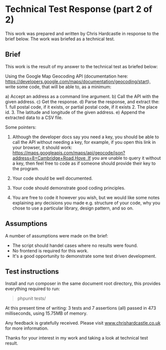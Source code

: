 # Technical Test Response (part 2 of 2)

This work was prepared and written by Chris Hardcastle in response to the brief below.
The work was briefed as a technical test.

## Brief

This work is the result of my answer to the technical test as briefed below:

Using the Google Map Geocoding API (documentation here: https://developers.google.com/maps/documentation/geocoding/start), write some code, that will be able to, as a minimum:

a)	Accept an address as a command line argument.
b)	Call the API with the given address.
c)	Get the response.
d)	Parse the response, and extract the:
	1.	full postal code, if it exists, or partial postal code, if it exists
	2.	The place id.
	3.	The latitude and longitude of the given address.
e)	Append the extracted data to a CSV file.

Some pointers:

1. Although the developer docs say you need a key, you should be able to call the API without needing a key, for example, if you open this link in your browser, it should work: https://maps.googleapis.com/maps/api/geocode/json?address=8+Cambridge+Road,Hove  If you are unable to query it without a key, then feel free to code as if someone should provide their key to the program.

2. Your code should be well documented.

3. Your code should demonstrate good coding principles.

4. You are free to code it however you wish, but we would like some notes explaining any decisions you made e.g. structure of your code, why you chose to use a particular library, design pattern, and so on.


## Assumptions

A number of assumptions were made on the brief:

* The script should handel cases where no results were found.
* No frontend is required for this work.
* It's a good opportunity to demonstrate some test driven development.


## Test instructions

Install and run composer in the same document root directory, this provides
everything required to run:

> phpunit tests/

At this present time of writing:
3 tests and 7 assertions (all) passed in 473 milliseconds, using 15.75MB of memory.

Any feedback is gratefully received. Please visit www.chrishardcastle.co.uk for more information.

Thanks for your interest in my work and taking a look at technical test result.

